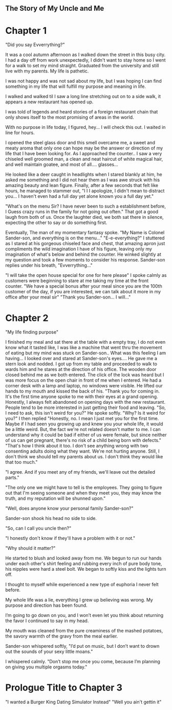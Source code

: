 ## The Story of My Uncle and Me

# Chapter 1
"Did you say Evverrything?"
     
It was a cool autumn afternoon as I walked down the street in this busy city. I had a day off from work unexpectedly, I didn't want to stay home so I went for a walk to set my mind straight. Graduated from the university and still live with my parents. My life is pathetic.

I was not happy and was not sad about my life, but I was hoping I can find something in my life that will fulfill my purpose and meaning in life.

I walked and walked til I saw a long line stretching out on to a side walk, it appears a new restaurant has opened up.

I was told of legends and heard stories of a foreign restaurant chain that only shows itself to the most promising of areas in the world.

With no purpose in life today, I figured, hey... I will check this out. I waited in line for hours.

I opened the steel glass door and this smell overcame me, a sweet and meaty aroma that only one can hope may be the answer or direction of my life that I have been looking for. As I approached the counter.. I saw a very chiseled well groomed man, a clean and neat haircut of white magical hair, and well maintain goatee, and most of all.... glasses...

He looked like a deer caught in headlights when I stared blankly at him, he asked me something and I did not hear them as I was awe struck with his amazing beauty and lean figure. Finally, after a few seconds that felt like hours, he managed to stammer out, "I I I apologize, I didn't mean to distract you... I haven't even had a full day yet alone known you a full day yet."

"What's on the menu Sir? I have never been to such a establishment before, I Guess crazy runs in the family for not going out often." That got a good laugh from both of us. Once the laughter died, we both sat there in silence, expecting the other to say or do something first.

Eventually, The man of my momentary fantasy spoke. "My Name is Colonel Sander-son, and everything is on the menu..."
"E-e-everything?" I stuttered as I stared at his gorgeous chiseled face and chest, that amazing apron just compliments the wild imagination I have of his figure, leaving only my imagination of what's below and behind the counter.
He winked slightly at my question and took a few moments to consider his response. Sander-son replies under his breath, "Evverrything..."

"I will take the open house special for one for here please" I spoke calmly as customers were beginning to stare at me taking my time at the front counter.
"We have a special bonus after your meal since you are the 100th customer of the day, if you are interested, we can talk about it more in my office after your meal sir"
"Thank you Sander-son... I will..."

# Chapter 2
"My life finding purpose"

I finished my meal and sat there at the table with a empty tray, I do not even know what it tasted like, I was like a machine that went thru the movement of eating but my mind was stuck on Sander-son..
What was this feeling I am having...
I looked over and stared at Sander-son's eyes.... He gave me a stern look and nodded. I got up from my table and proceeded to walk to wards him and he stares at the direction of his office.
The wooden door closed behind me as we both entered. The click of the lock was heard but I was more focus on the open chair in front of me when I entered. He had a corner desk with a lamp and laptop, no windows were visible.
He lifted our hands to my mouth and kissed the back of his. "Thank you for coming in. It's the first time anyone spoke to me with their eyes at a grand opening. Honestly, I always felt abandoned on opening days with the new restaurant. People tend to be more interested in just getting their food and leaving.
"So, I need to ask, this isn't weird for you?" He spoke softly.
"Why? Is it weird for you?" I then replied
"Honestly, no. I mean I just met you for the first time. Maybe if I had seen you growing up and knew you your whole life, it would be a little weird. But, the fact we're not related doesn't matter to me. I can understand why it could be bad if either of us were female, but since neither of us can get pregnant, there's no risk of a child being born with defects."
"That's how I think about it too. I don't see anything wrong with two consenting adults doing what they want. We're not hurting anyone. Still, I don't think we should tell my parents about us. I don't think they would like that too much."

"I agree. And if you meet any of my friends, we'll leave out the detailed parts."

"The only one we might have to tell is the employees. They going to figure out that I'm seeing someone and when they meet you, they may know the truth, and my reputation will be shunned upon."

"Well, does anyone know your personal family Sander-son?"

Sander-son shook his head no side to side.

"So, can I call you uncle then?"

"I honestly don't know if they'll have a problem with it or not."

"Why should it matter?"

He started to blush and looked away from me. We begun to run our hands under each other's shirt feeling and rubbing every inch of pure body tone, his nipples were hard a steel bolt. We began to softly kiss and the lights turn off.

I thought to myself while experienced a new type of euphoria I never felt before.

My whole life was a lie, everything I grew up believing was wrong. My purpose and direction has been found.

I’m going to go down on you, and I won’t even let you think about returning the favor I continued to say in my head.

My mouth was cleaned from the pure creaminess of the mashed potatoes, the savory warmth of the gravy from the meal earlier.

Sander-son whispered softly, "I’d put on music, but I don’t want to drown out the sounds of your sexy little moans."

I whispered calmly. "Don’t stop me once you come, because I’m planning on giving you multiple orgasms today."



# Prologue Title to Chapter 3

"I wanted a Burger King Dating Simulator Instead"
"Well you ain't gettin it"

  
